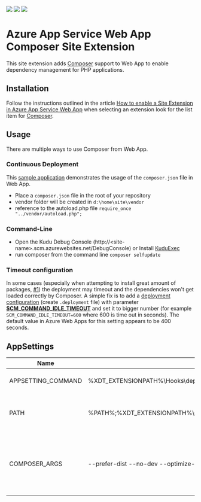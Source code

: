 ![](https://img.shields.io/badge/platform-Azure-00abec.svg?style=flat-square)
![](https://img.shields.io/badge/PHP-5.4%2C%205.5%2C%205.6-4F5B93.svg?style=flat-square)
![](https://img.shields.io/badge/license-MIT-blue.svg?style=flat-square)

# Azure App Service Web App Composer Site Extension

This site extension adds [Composer](http://getcomposer.org) support to Web App to enable dependency management for PHP applications.

## Installation

Follow the instructions outlined in the article [How to enable a Site Extension in Azure App Service Web App](http://blog.syntaxc4.net/post/2015/02/05/how-to-enable-a-site-extension-in-azure-websites.aspx) when selecting an extension look for the list item for [Composer](http://www.siteextensions.net/packages/ComposerExtension/).

## Usage

There are multiple ways to use Composer from Web App.

### Continuous Deployment

This [sample application](https://github.com/SyntaxC4-MSFT/WAWS-Composer) demonstrates the usage of the `composer.json` file in Web App.

* Place a `composer.json` file in the root of your repository
* vendor folder will be created in `d:\home\site\vendor`
* reference to the autoload.php file `require_once "../vendor/autoload.php";`

### Command-Line

* Open the Kudu Debug Console (http://&lt;site-name&gt;.scm.azurewebsites.net/DebugConsole) or Install [KuduExec](https://github.com/projectkudu/kuduexec)
* run composer from the command line `composer selfupdate`

### Timeout configuration

In some cases (especially when attempting to install great amount of packages, [#1](https://github.com/SyntaxC4-MSFT/ComposerExtension/issues/1)) the deployment may timeout and the dependencies won't get loaded correctly by Composer. A simple fix is to add a [deployment configuration](https://github.com/projectkudu/kudu/wiki/Customizing-deployments) (create `.deployment` file) with parameter [**SCM_COMMAND_IDLE_TIMEOUT**](https://github.com/projectkudu/kudu/wiki/Configurable-settings) and set it to bigger number (for example `SCM_COMMAND_IDLE_TIMEOUT=600` where 600 is time out in seconds). The default value in Azure Web Apps for this setting appears to be 400 seconds.

## AppSettings

| Name                | Value                                 |Notes                                     |
|---------------------|---------------------------------------|------------------------------------------|
| APPSETTING_COMMAND  | %XDT_EXTENSIONPATH%\Hooks\deploy.cmd  | Deployment Hook Command.                 |
| PATH                | %PATH%;%XDT_EXTENSIONPATH%\Commands;%APPDATA%\Composer\vendor\bin   | Overwrites the Path. Last Extension Wins |
| COMPOSER_ARGS       | --prefer-dist --no-dev --optimize-autoloader --no-progress  |  Command line arguments for composer during deploy.cmd execution |

